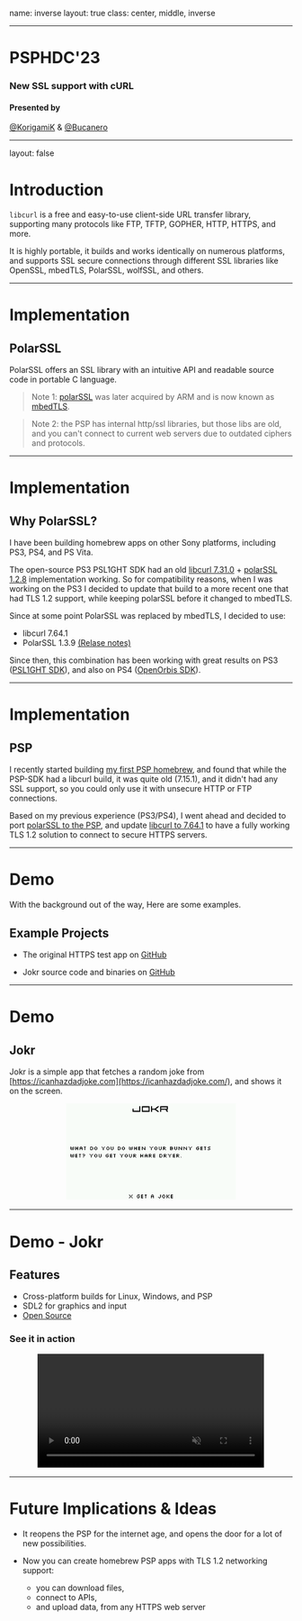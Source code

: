 name: inverse
layout: true
class: center, middle, inverse

---
<!-- markdownlint-disable MD041 MD001 MD024 MD003 MD033-->

# PSPHDC'23

### New SSL support with cURL

#### Presented by

[@KorigamiK](https://github.com/korigamik)
&
[@Bucanero](https://github.com/bucanero)

---

layout: false

# Introduction

`libcurl` is a free and easy-to-use client-side URL transfer library,
supporting many protocols like FTP, TFTP, GOPHER, HTTP, HTTPS, and more.

It is highly portable, it builds and works identically on numerous platforms,
and supports SSL secure connections through different SSL libraries like OpenSSL,
mbedTLS, PolarSSL, wolfSSL, and others.

---

# Implementation

## PolarSSL

PolarSSL offers an SSL library with an intuitive API and readable
source code in portable C language.

> Note 1: [polarSSL](https://polarssl.org/) was later acquired by ARM and is now
known as [mbedTLS](https://www.trustedfirmware.org/projects/mbed-tls/).

> Note 2: the PSP has internal http/ssl libraries, but those libs are old,
and you can't connect to current web servers due to outdated ciphers and protocols.

---

# Implementation

## Why PolarSSL?

I have been building homebrew apps on other Sony platforms,
including PS3, PS4, and PS Vita.

The open-source PS3 PSL1GHT SDK had an old
[libcurl 7.31.0](https://github.com/ps3dev/ps3libraries/blob/master/scripts/016-libcurl-7.31.0.sh) +
[polarSSL 1.2.8](https://github.com/ps3dev/ps3libraries/blob/master/scripts/015-polarssl.sh)
implementation working. So for compatibility reasons,
when I was working on the PS3 I decided to update that build to a more
recent one that had TLS 1.2 support, while keeping polarSSL before it
changed to mbedTLS.

Since at some point PolarSSL was replaced by mbedTLS, I decided to use:

- libcurl 7.64.1
- PolarSSL 1.3.9 [(Relase notes)](https://polarssl.org/tech-updates/releases/polarssl-1.3.9-released/)

Since then, this combination has been working with great results on PS3
([PSL1GHT SDK](https://github.com/bucanero/ps3libraries/blob/master/scripts/016-libcurl-7.64.1.sh)),
and also on PS4 ([OpenOrbis SDK](https://github.com/bucanero/oosdk_libraries/tree/master/curl-7.64.1)).

---

# Implementation

## PSP

I recently started building [my first PSP homebrew](https://github.com/bucanero/apollo-psp),
and found that while the PSP-SDK had a libcurl build, it was quite old (7.15.1),
and it didn't had any SSL support, so you could only use it with unsecure HTTP
or FTP connections.

Based on my previous experience (PS3/PS4), I went ahead and decided to port
[polarSSL to the PSP](https://github.com/pspdev/psp-packages/pull/84),
and update [libcurl to 7.64.1](https://github.com/pspdev/psp-packages/pull/85)
to have a fully working TLS 1.2 solution to connect to secure HTTPS servers.

---

# Demo

With the background out of the way, Here are some examples.

## Example Projects

- The original HTTPS test app on [GitHub](https://github.com/KorigamiK/PSP-Net-libcurl)
  
- Jokr source code and binaries on [GitHub](https://github.com/KorigamiK/PSPHDC-23/tree/main/Jokr)

---

# Demo

## Jokr

Jokr is a simple app that fetches a random joke
from [https://icanhazdadjoke.com](https://icanhazdadjoke.com/),
and shows it on the screen.

<div style="text-align:center">
    <img src="Jokr/res/joke.png" width="60%" alt="Jokr" />
</div>

---

# Demo - Jokr

## Features

- Cross-platform builds for Linux, Windows, and PSP
- SDL2 for graphics and input
- [Open Source](https://github.com/KorigamiK/PSPHDC-23/tree/main/Jokr)

### See it in action

<div style="text-align:center">
<video width="80%" controls loop muted>
 <source
 src="https://user-images.githubusercontent.com/72932688/228461499-6844f137-06b4-4e73-82e5-32a2fa38a97e.MOV"
 type="video/mp4">
</video>
</div>

---

# Future Implications & Ideas

- It reopens the PSP for the internet age, and opens the door for a lot of new possibilities.

- Now you can create homebrew PSP apps with TLS 1.2 networking support:
  - you can download files,
  - connect to APIs,
  - and upload data, from any HTTPS web server
